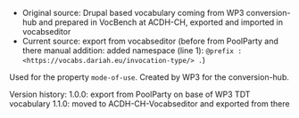* Original source: Drupal based vocabulary coming from WP3 conversion-hub and prepared in VocBench at ACDH-CH, exported and imported in vocabseditor
* Current source: export from vocabseditor (before from PoolParty and there manual addition: added namespace (line 1): `@prefix : <https://vocabs.dariah.eu/invocation-type/> .`)

Used for the property `mode-of-use`.
Created by WP3 for the conversion-hub.

Version history:
  1.0.0: export from PoolParty on base of WP3 TDT vocabulary
  1.1.0: moved to ACDH-CH-Vocabseditor and exported from there
